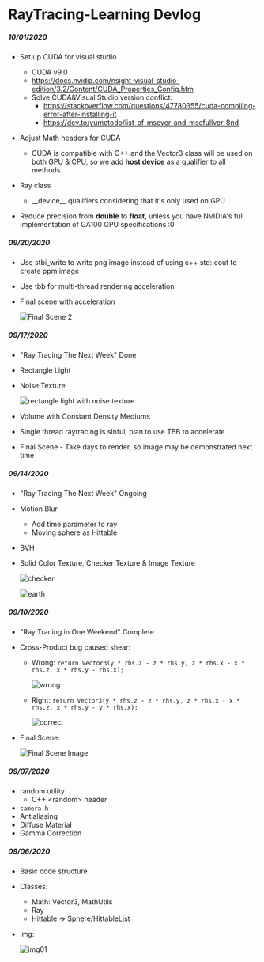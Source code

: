 # RayTracing-Learning Devlog

##### 10/01/2020

- Set up CUDA for visual studio
  - CUDA v9.0
  - https://docs.nvidia.com/nsight-visual-studio-edition/3.2/Content/CUDA_Properties_Config.htm
  - Solve CUDA&Visual Studio version conflict: 
    - https://stackoverflow.com/questions/47780355/cuda-compiling-error-after-installing-it
    - https://dev.to/yumetodo/list-of-mscver-and-mscfullver-8nd
  
- Adjust Math headers for CUDA
  
  - CUDA is compatible with C++ and the Vector3 class will be used on both GPU & CPU, so we add **host device** as a qualifier to all methods.
  
- Ray class 

  - \_\_device\_\_ qualifiers considering that it's only used on GPU

- Reduce precision from **double** to **float**, unless you have NVIDIA's full implementation of GA100 GPU specifications :0

  



##### 09/20/2020

- Use stbi_write to write png image instead of using c++ std::cout to create ppm image

- Use tbb for multi-thread rendering acceleration

- Final scene with acceleration

  ![Final Scene 2](./img/final_scene_parallel.png)





##### 09/17/2020

- "Ray Tracing The Next Week" Done
- Rectangle Light

- Noise Texture

  ![rectangle light with noise texture](./img/img_rectangle_light.png)

- Volume with Constant Density Mediums

- Single thread raytracing is sinful, plan to use TBB to accelerate

- Final Scene - Take days to render, so image may be demonstrated next time




##### 09/14/2020

- "Ray Tracing The Next Week" Ongoing

- Motion Blur

  - Add time parameter to ray
  - Moving sphere as Hittable

- BVH

- Solid Color Texture, Checker Texture & Image Texture

  ![checker](./img/img_checker_two_spheres.png)

  ![earth](./img/img_earth.png)



##### 09/10/2020

- "Ray Tracing in One Weekend" Complete

- Cross-Product bug caused shear:

  - Wrong: `return Vector3(y * rhs.z - z * rhs.y, z * rhs.x - x * rhs.z, x * rhs.y - rhs.x);`

    ![wrong](./img/img_7_7_7.png)

  - Right: `return Vector3(y * rhs.z - z * rhs.y, z * rhs.x - x * rhs.z, x * rhs.y - y * rhs.x);`

    ![correct](./img/img_7_7_7_correct.png)

- Final Scene:

  ![Final Scene Image](./img/img_final_scene.png)





##### 09/07/2020

- random utility
	- C++ \<random\> header 
- `camera.h `
- Antialiasing
- Diffuse Material
- Gamma Correction 



##### 09/06/2020

- Basic code structure 

- Classes:

  - Math: Vector3, MathUtils
  - Ray
  - Hittable -> Sphere/HittableList

- Img:

  ![img01](./img/img01.png)